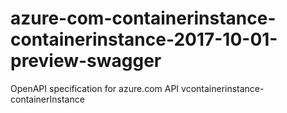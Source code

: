 # azure-com-containerinstance-containerinstance-2017-10-01-preview-swagger
OpenAPI specification for azure.com API vcontainerinstance-containerInstance
